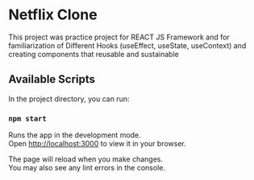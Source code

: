 # Netflix Clone

This project was practice project for REACT JS Framework and for familiarization of Different Hooks (useEffect, useState, useContext) and creating components that reusable and sustainable

## Available Scripts

In the project directory, you can run:

### `npm start`

Runs the app in the development mode.\
Open [http://localhost:3000](http://localhost:3000) to view it in your browser.

The page will reload when you make changes.\
You may also see any lint errors in the console.

